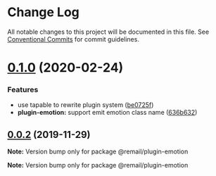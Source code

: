 # Change Log

All notable changes to this project will be documented in this file.
See [Conventional Commits](https://conventionalcommits.org) for commit guidelines.

# [0.1.0](https://github.com/XGHeaven/remail/tree/master/packages/plugin-emotion/compare/v0.0.2...v0.1.0) (2020-02-24)


### Features

* use tapable to rewrite plugin system ([be0725f](https://github.com/XGHeaven/remail/tree/master/packages/plugin-emotion/commit/be0725f1c2802f5f2925007e3ef22ab5b4279870))
* **plugin-emotion:** support emit emotion class name ([636b632](https://github.com/XGHeaven/remail/tree/master/packages/plugin-emotion/commit/636b63210af0c86d64081ea13746fbde88da5703))





## [0.0.2](https://github.com/XGHeaven/remail/compare/v0.0.1...v0.0.2) (2019-11-29)

**Note:** Version bump only for package @remail/plugin-emotion







**Note:** Version bump only for package @remail/plugin-emotion
